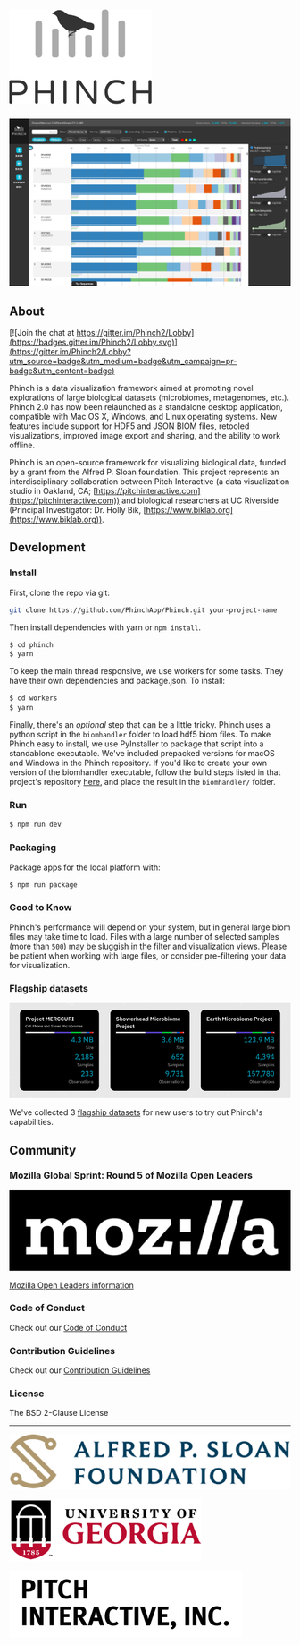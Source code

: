 # ![Phinch Logo](./app/images/phinch-dark.svg)
![Phinch Stacked Bar](./app/images/phinch-stackedbar.png)

## About

[![Join the chat at https://gitter.im/Phinch2/Lobby](https://badges.gitter.im/Phinch2/Lobby.svg)](https://gitter.im/Phinch2/Lobby?utm_source=badge&utm_medium=badge&utm_campaign=pr-badge&utm_content=badge)

Phinch is a data visualization framework aimed at promoting novel explorations of large biological datasets (microbiomes, metagenomes, etc.). Phinch 2.0 has now been relaunched as a standalone desktop application, compatible with Mac OS X, Windows, and Linux operating systems. New features include support for HDF5 and JSON BIOM files, retooled visualizations, improved image export and sharing, and the ability to work offline.

Phinch is an open-source framework for visualizing biological data, funded by a grant from the Alfred P. Sloan foundation. This project represents an interdisciplinary collaboration between Pitch Interactive (a data visualization studio in Oakland, CA; [https://pitchinteractive.com](https://pitchinteractive.com)) and biological researchers at UC Riverside (Principal Investigator: Dr. Holly Bik, [https://www.biklab.org](https://www.biklab.org)).


## Development

### Install

First, clone the repo via git:

```bash
git clone https://github.com/PhinchApp/Phinch.git your-project-name
```

Then install dependencies with yarn or `npm install`.

```bash
$ cd phinch
$ yarn
```

To keep the main thread responsive, we use workers for some tasks. They have their own dependencies and package.json. To install:

```bash
$ cd workers
$ yarn
```

Finally, there's an *optional* step that can be a little tricky. Phinch uses a python script in the  `biomhandler` folder to load hdf5 biom files. To make Phinch easy to install, we use PyInstaller to package that script into a standablone executable. We've included prepacked versions for macOS and Windows in the Phinch repository. If you'd like to create your own version of the biomhandler executable, follow the build steps listed in that project's repository [here](https://github.com/PhinchApp/biomhandler), and place the result in the `biomhandler/` folder.

### Run
```bash
$ npm run dev
```

### Packaging

Package apps for the local platform with:

```bash
$ npm run package
```

### Good to Know

Phinch's performance will depend on your system, but in general large biom files may take time to load. Files with a large number of selected samples (more than `500`) may be sluggish in the filter and visualization views. Please be patient when working with large files, or consider pre-filtering your data for visualization.

### Flagship datasets

![datasets](https://raw.githubusercontent.com/PhinchApp/datasets/master/datasets.png)

We've collected 3 [flagship datasets](https://github.com/PhinchApp/datasets) for new users to try out Phinch's capabilities. 


## Community

### Mozilla Global Sprint: Round 5 of Mozilla Open Leaders

![Mozilla](/512px-Mozilla_logo.svg.png)

[Mozilla Open Leaders information](https://mozilla.github.io/leadership-training/round-5/projects/)

### Code of Conduct

Check out our [Code of Conduct](/CONDUCT.md)

### Contribution Guidelines

Check out our [Contribution Guidelines](/CONTRIBUTING.md)

### License
The BSD 2-Clause License

* * *

![Alfred P. Sloan](./app/images/apsf-logo.png)

![University of Georgia at Athens](./app/images/uga-logo@2x.png)

![Pitch Interactive](./app/images/pitch.png)
